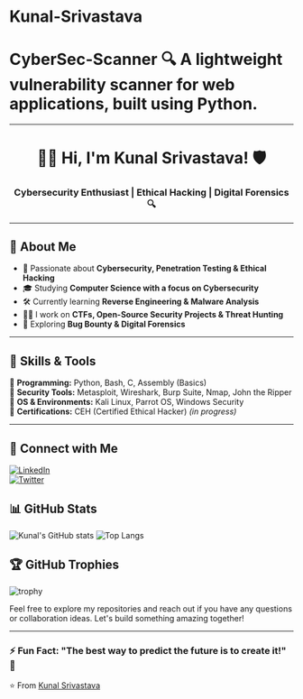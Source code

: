 # Kunal-Srivastava
# CyberSec-Scanner 🔍   A lightweight vulnerability scanner for web applications, built using Python.

---

<h1 align="center">👨‍💻 Hi, I'm Kunal Srivastava! 🛡️</h1>
<h3 align="center">Cybersecurity Enthusiast | Ethical Hacking | Digital Forensics 🔍</h3>

---

## 🚀 About Me  

- 🔐 Passionate about **Cybersecurity, Penetration Testing & Ethical Hacking**  
- 🎓 Studying **Computer Science with a focus on Cybersecurity**  
- 🛠️ Currently learning **Reverse Engineering & Malware Analysis**  
- 👨‍💻 I work on **CTFs, Open-Source Security Projects & Threat Hunting**  
- 🌱 Exploring **Bug Bounty & Digital Forensics**  

---

## 🔧 Skills & Tools  
🔹 **Programming:** Python, Bash, C, Assembly (Basics)  
🔹 **Security Tools:** Metasploit, Wireshark, Burp Suite, Nmap, John the Ripper  
🔹 **OS & Environments:** Kali Linux, Parrot OS, Windows Security  
🔹 **Certifications:** CEH (Certified Ethical Hacker) *(in progress)*  

---

## 🔗 Connect with Me  
[![LinkedIn](https://img.shields.io/badge/LinkedIn-%230077B5.svg?&style=for-the-badge&logo=linkedin&logoColor=white)](https://www.linkedin.com/in/kunal-srivastava-8a520b33a?utm_source=share&utm_campaign=share_via&utm_content=profile&utm_medium=android_app)  
[![Twitter](https://img.shields.io/badge/Twitter-%231DA1F2.svg?&style=for-the-badge&logo=twitter&logoColor=white)](https://x.com/kunall_sr?t=4DdTRp3Wq5_MJ66BN_BZYA&s=08)  

## 📊 GitHub Stats

![Kunal's GitHub stats](https://github-readme-stats.vercel.app/api?username=kunalsrivastava06&show_icons=true&theme=radical)
![Top Langs](https://github-readme-stats.vercel.app/api/top-langs/?username=kunalsrivastava06&layout=compact&theme=radical)

## 🏆 GitHub Trophies

![trophy](https://github-profile-trophy.vercel.app/?username=kunalsrivastava06&theme=onedark)

Feel free to explore my repositories and reach out if you have any questions or collaboration ideas. Let's build something amazing together!

---

### **⚡ Fun Fact:** "The best way to predict the future is to create it!" 🚀 

⭐️ From [Kunal Srivastava](https://github.com/kunalsrivastava06)

